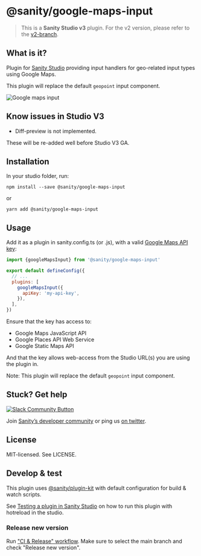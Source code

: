 # @sanity/google-maps-input

> This is a **Sanity Studio v3** plugin.
> For the v2 version, please refer to the [v2-branch](https://github.com/sanity-io/google-maps-input/tree/studio-v2).

## What is it?

Plugin for [Sanity Studio](https://www.sanity.io) providing input handlers for geo-related input types using Google Maps.

This plugin will replace the default `geopoint` input component.

![Google maps input](assets/google-maps-input.png)

## Know issues in Studio V3

- Diff-preview is not implemented.

These will be re-added well before Studio V3 GA.

## Installation

In your studio folder, run:

```
npm install --save @sanity/google-maps-input
```

or

```
yarn add @sanity/google-maps-input
```

## Usage

Add it as a plugin in sanity.config.ts (or .js), with a valid [Google Maps API key](https://developers.google.com/maps/documentation/javascript/get-api-key):

```js
import {googleMapsInput} from '@sanity/google-maps-input'

export default defineConfig({
  // ...
  plugins: [
    googleMapsInput({
      apiKey: 'my-api-key',
    }),
  ],
})
```

Ensure that the key has access to:

- Google Maps JavaScript API
- Google Places API Web Service
- Google Static Maps API

And that the key allows web-access from the Studio URL(s) you are using the plugin in.

Note: This plugin will replace the default `geopoint` input component.

## Stuck? Get help

[![Slack Community Button](https://slack.sanity.io/badge.svg)](https://slack.sanity.io/)

Join [Sanity’s developer community](https://slack.sanity.io) or ping us [on twitter](https://twitter.com/sanity_io).

## License

MIT-licensed. See LICENSE.

## Develop & test

This plugin uses [@sanity/plugin-kit](https://github.com/sanity-io/plugin-kit)
with default configuration for build & watch scripts.

See [Testing a plugin in Sanity Studio](https://github.com/sanity-io/plugin-kit#testing-a-plugin-in-sanity-studio)
on how to run this plugin with hotreload in the studio.

### Release new version

Run ["CI & Release" workflow](https://github.com/sanity-io/google-maps-input/actions/workflows/main.yml).
Make sure to select the main branch and check "Release new version".
